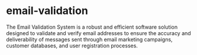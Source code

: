 # email-validation
The Email Validation System is a robust and efficient software solution designed to validate and verify email addresses to ensure the accuracy and deliverability of messages sent through email marketing campaigns, customer databases, and user registration processes. 

